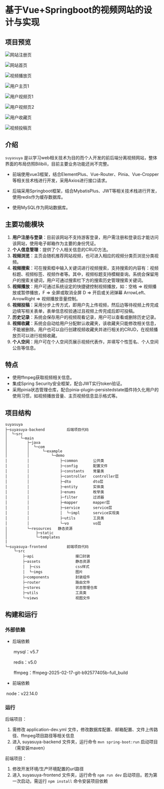 


# 基于Vue+Springboot的视频网站的设计与实现 




## 项目预览

![网站注册页](preview-imgs/login.png)

![网站首页](preview-imgs/home.png)

![视频播放页](preview-imgs/videoPlay.png)

![用户主页1](preview-imgs/space.png)

![用户视频页1](preview-imgs/video1.png)

![用户视频页2](preview-imgs/video2.png)

![用户收藏页](preview-imgs/collections.png)

![视频投稿页](preview-imgs/upload.png)



## 介绍

`suyasuya`  是以学习web相关技术为目的而个人开发的前后端分离视频网站，整体界面的布局仿照Bilibili，目前主要业务功能还尚不完整。

- 前端使用vue3框架，结合ElementPlus、Vue-Router、Pinia、Vue-Cropper等相关技术栈进行开发，采用Axios进行接口请求。

- 后端采用Springboot框架，结合MybatisPlus、JWT等相关技术栈进行开发，使用redis作为缓存数据库。

- 使用MySQL作为网站数据库。



## 主要功能模块

1. **用户注册与登录**：目前该网站不支持游客登录，用户需注册和登录后才能访问该网站，使用电子邮箱作为主要的身份凭证。
2. **个人信息管理**：提供了个人相关信息的CRUD方法。
3. **视频浏览**：主页会随机推荐网站视频，也可进入相应的视频分类页浏览分类视频。
4. **视频搜索**：可在搜索框中输入关键词进行视频搜索，支持搜索的内容有：视频标题、视频标签、视频作者等。其中，视频标题支持模糊查询。系统会保留用户的搜索关键词，用户可通过搜索栏下方的搜索历史管理搜索关键词。
5. **视频播放**：用户可通过系统设定的快捷键控制视频播放，如：空格 => 视频播放或暂停播放，F => 全屏或取消全屏 D => 开启或关闭弹幕 ArrowLeft、ArrowRight => 视频播放音量控制。
6. **视频投稿**：采用分步上传方式，即用户先上传视频，然后边等待视频上传完成边填写相关表单，表单信息校验通过且视频上传完成后即可投稿。
7. **历史记录**：系统会保存用户的视频观看记录，用户可以查看或删除历史记录。
8. **视频收藏**：系统会自动给用户分配默认收藏夹，该收藏夹只能修改相关信息，不能被删除。用户也可以自行创建视频收藏夹并进行相关的CRUD，在视频播放页可以进行视频收藏。
9. **个人空间**：用户可在个人空间页展示视频代表作，并填写个性签名、个人空间公告等信息。



## 特点

- 使用ffmpeg获取视频相关信息。
- 集成Spring Security安全框架，配合JWT实行token验证。
- 采用pinia状态管理仓库，配合pinia-plugin-persistedstate插件持久化用户的使用习惯，如视频播放音量、主页视频信息显示格式等。



## 项目结构

```
suyasuya
├─suyasuya-backend			后端项目代码
│  └─src
│      └─main
│         ├─java
│         │  └─com
│         │      └─example
│         │          └─demo
│         │              ├─common		公共类
│         │              ├─config		配置文件
│         │              ├─constants	常量类
│         │              ├─controller	controller层
│         │              ├─dto			dto层
│         │              ├─entity		实体类
│         │              ├─enums		枚举类
│         │              ├─filter		过滤器
│         │              ├─mapper		mapper层
│         │              ├─service		service层
│         │              │  └─impl		service实现类
│         │              ├─utils		工具类		
│         │              └─vo			vo层
│         └─resources	静态资源
│             ├─static
│             └─templates
|
└─suyasuya-frontend			前端项目代码
    └─src
        ├─api					接口封装
        ├─assets				静态资源
        │  ├─css				css样式
        │  └─imgs				图片
        ├─components			封装组件
        ├─router				路由文件
        ├─stores				状态管理仓库
        ├─utils					工具类
        └─views					视图文件

```



## 构建和运行

### 外部依赖

- 后端依赖

  ​	mysql：v5.7

  ​	redis：v5.0

  ​	ffmpeg：ffmpeg-2025-02-17-git-b92577405b-full_build

- 前端依赖

​		node：v22.14.0

### 运行

后端项目：

1. 需修改 application-dev.yml 文件，修改数据库配置、邮箱配置、文件上传路径、ffmpeg项目路径等相关信息
2. 进入 suyasuya-backend 文件夹，运行命令  `mvn spring-boot:run`  启动项目（需安装maven）

前端项目：

1. 修改开发环境/生产环境配置的url路径
2. 进入 suyasuya-frontend 文件夹，运行命令  `npm run dev`  启动项目。若为第一次启动，需运行  `npm install`  命令安装项目依赖
